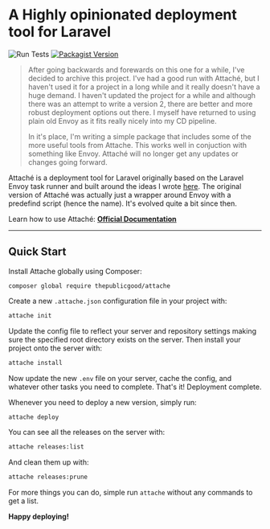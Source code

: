 # A Highly opinionated deployment tool for Laravel

![Run Tests](https://github.com/tpg/attache/workflows/Run%20Tests/badge.svg)
[![Packagist Version](https://img.shields.io/packagist/v/thepublicgood/attache)](https://packagist.org/packages/thepublicgood/attache)

> After going backwards and forewards on this one for a while, I've decided to archive this project. I've had a good run with Attaché, but I haven't used it for a project in a long while and it really doesn't have a huge demand. I haven't updated the project for a while and although there was an attempt to write a version 2, there are better and more robust deployment options out there. I myself have returned to using plain old Envoy as it fits really nicely into my CD pipeline.
>
> In it's place, I'm writing a simple package that includes some of the more useful tools from Attache. This works well in conjuction with something like Envoy. Attaché will no longer get any updates or changes going forward.

Attaché is a deployment tool for Laravel originally based on the Laravel Envoy task runner and built around the ideas I wrote [here](https://medium.com/@warrickbayman/zero-downtime-laravel-deployments-with-envoy-version-2-227c8259e31c). The original version of Attaché was actually just a wrapper around Envoy with a predefind script (hence the name). It's evolved quite a bit since then.

Learn how to use Attaché: **[Official Documentation](https://tpg.github.io/attache)**

---
## Quick Start

Install Attache globally using Composer:

```
composer global require thepublicgood/attache
```

Create a new `.attache.json` configuration file in your project with:

```bash
attache init
```

Update the config file to reflect your server and repository settings making sure the specified root directory exists on the server. Then install your project onto the server with: 

```bash
attache install
```

Now update the new `.env` file on your server, cache the config, and whatever other tasks you need to complete. That's it! Deployment complete.

Whenever you need to deploy a new version, simply run:

```bash
attache deploy
```

You can see all the releases on the server with:

```bash
attache releases:list
```

And clean them up with:

```bash
attache releases:prune
```

For more things you can do, simple run `attache` without any commands to get a list.

**Happy deploying!**
